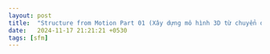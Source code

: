 ```yaml
---
layout: post
title:  "Structure from Motion Part 01 (Xây dựng mô hình 3D từ chuyển động camera)"
date:   2024-11-17 21:21:21 +0530
tags: [sfm]
---
```

